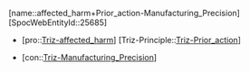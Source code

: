 ﻿---
type: TrizContradiction
aliases:
- affected_harm+Prior_action-Manufacturing_Precision
license: CC BY-SA 4.0
copyright: https://github.com/SpocWeb
IsDeleted: false
IsReadOnly: false
Confidential: public
tags: 
- Triz/Contradiction
---
[name::affected_harm+Prior_action-Manufacturing_Precision]
[SpocWebEntityId::25685]
+ [pro::[Triz-affected_harm](tech/Triz/Parameter/Triz-affected_harm.md)]
[Triz-Principle::[Triz-Prior_action](tech/Triz/Principle/Triz-Prior_action.md)]
- [con::[Triz-Manufacturing_Precision](tech/Triz/Parameter/Triz-Manufacturing_Precision.md)]

